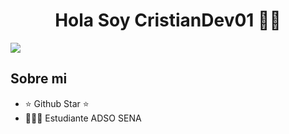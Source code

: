 <div align="center">
<h1 align="center">Hola Soy CristianDev01</a> 👋🏼</h1>
</div>
<img src="https://i.ibb.co/3fK6x7z/banner-git.png">

## Sobre mi

- ⭐ Github Star ⭐ 
- 👨🏻‍🎓 Estudiante ADSO SENA

<!--
**CristianDev01/CristianDev01** is a ✨ _special_ ✨ repository because its `README.md` (this file) appears on your GitHub profile.

Here are some ideas to get you started:

- 🔭 I’m currently working on ...
- 🌱 I’m currently learning ...
- 👯 I’m looking to collaborate on ...
- 🤔 I’m looking for help with ...
- 💬 Ask me about ...
- 📫 How to reach me: ...
- 😄 Pronouns: ...
- ⚡ Fun fact: ...
-->
